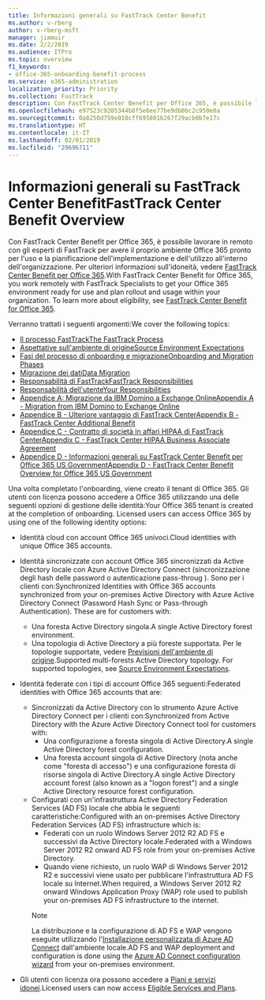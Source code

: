 ```yaml
---
title: Informazioni generali su FastTrack Center Benefit
ms.author: v-rberg
author: v-rberg-msft
manager: jimmuir
ms.date: 2/2/2019
ms.audience: ITPro
ms.topic: overview
f1_keywords:
- office-365-onboarding-benefit-process
ms.service: o365-administration
localization_priority: Priority
ms.collection: FastTrack
description: Con FastTrack Center Benefit per Office 365, è possibile lavorare in remoto con gli esperti di FastTrack per avere il proprio ambiente Office 365 pronto per l'uso e la pianificazione dell'implementazione e dell'utilizzo all'interno dell'organizzazione. Per ulteriori informazioni sull'idoneità, vedere FastTrack Center Benefit per Office 365.
ms.openlocfilehash: e97523c9205344b8f5e6ee77be9db0bc2c950e0a
ms.sourcegitcommit: 0a8250d759e010cff6958016267f29acb0b7e17c
ms.translationtype: HT
ms.contentlocale: it-IT
ms.lasthandoff: 02/01/2019
ms.locfileid: "29696711"
---
```

# <a name="fasttrack-center-benefit-overview"></a><span data-ttu-id="619c7-104">Informazioni generali su FastTrack Center Benefit</span><span class="sxs-lookup"><span data-stu-id="619c7-104">FastTrack Center Benefit Overview</span></span>

<span data-ttu-id="619c7-p102">Con FastTrack Center Benefit per Office 365, è possibile lavorare in remoto con gli esperti di FastTrack per avere il proprio ambiente Office 365 pronto per l'uso e la pianificazione dell'implementazione e dell'utilizzo all'interno dell'organizzazione. Per ulteriori informazioni sull'idoneità, vedere [FastTrack Center Benefit per Office 365](O365-fasttrack-benefit-for-office-365.md).</span><span class="sxs-lookup"><span data-stu-id="619c7-p102">With FastTrack Center Benefit for Office 365, you work remotely with FastTrack Specialists to get your Office 365 environment ready for use and plan rollout and usage within your organization. To learn more about eligibility, see [FastTrack Center Benefit for Office 365](O365-fasttrack-benefit-for-office-365.md).</span></span>
  
<span data-ttu-id="619c7-107">Verranno trattati i seguenti argomenti:</span><span class="sxs-lookup"><span data-stu-id="619c7-107">We cover the following topics:</span></span>
- [<span data-ttu-id="619c7-108">Il processo FastTrack</span><span class="sxs-lookup"><span data-stu-id="619c7-108">The FastTrack Process</span></span>](O365-fasttrack-process.md) 
- [<span data-ttu-id="619c7-109">Aspettative sull'ambiente di origine</span><span class="sxs-lookup"><span data-stu-id="619c7-109">Source Environment Expectations</span></span>](O365-source-environment-expectations.md)
- [<span data-ttu-id="619c7-110">Fasi del processo di onboarding e migrazione</span><span class="sxs-lookup"><span data-stu-id="619c7-110">Onboarding and Migration Phases</span></span>](O365-onboarding-and-migration.md)
- [<span data-ttu-id="619c7-111">Migrazione dei dati</span><span class="sxs-lookup"><span data-stu-id="619c7-111">Data Migration</span></span>](O365-data-migration.md)
- [<span data-ttu-id="619c7-112">Responsabilità di FastTrack</span><span class="sxs-lookup"><span data-stu-id="619c7-112">FastTrack Responsibilities</span></span>](O365-fasttrack-responsibilities.md)
- [<span data-ttu-id="619c7-113">Responsabilità dell'utente</span><span class="sxs-lookup"><span data-stu-id="619c7-113">Your Responsibilities</span></span>](O365-your-responsibilities.md) 
- [<span data-ttu-id="619c7-114">Appendice A: Migrazione da IBM Domino a Exchange Online</span><span class="sxs-lookup"><span data-stu-id="619c7-114">Appendix A - Migration from IBM Domino to Exchange Online</span></span>](O365-from-ibm-domino-to-exchange-online.md)
- [<span data-ttu-id="619c7-115">Appendice B - Ulteriore vantaggio di FastTrack Center</span><span class="sxs-lookup"><span data-stu-id="619c7-115">Appendix B - FastTrack Center Additional Benefit</span></span>](O365-fasttrack-additional-benefits.md)
- [<span data-ttu-id="619c7-116">Appendice C - Contratto di società in affari HIPAA di FastTrack Center</span><span class="sxs-lookup"><span data-stu-id="619c7-116">Appendix C - FastTrack Center HIPAA Business Associate Agreement</span></span>](O365-hipaa-business-associate-agreement.md)
- [<span data-ttu-id="619c7-117">Appendice D - Informazioni generali su FastTrack Center Benefit per Office 365 US Government</span><span class="sxs-lookup"><span data-stu-id="619c7-117">Appendix D - FastTrack Center Benefit Overview for Office 365 US Government</span></span>](US-Gov-appendix-overview.md)
    
<span data-ttu-id="619c7-p103">Una volta completato l'onboarding, viene creato il tenant di Office 365. Gli utenti con licenza possono accedere a Office 365 utilizzando una delle seguenti opzioni di gestione delle identità:</span><span class="sxs-lookup"><span data-stu-id="619c7-p103">Your Office 365 tenant is created at the completion of onboarding. Licensed users can access Office 365 by using one of the following identity options:</span></span>
- <span data-ttu-id="619c7-120">Identità cloud con account Office 365 univoci.</span><span class="sxs-lookup"><span data-stu-id="619c7-120">Cloud identities with unique Office 365 accounts.</span></span>
- <span data-ttu-id="619c7-p104">Identità sincronizzate con account Office 365 sincronizzati da Active Directory locale con Azure Active Directory Connect (sincronizzazione degli hash delle password o autenticazione pass-throug ). Sono per i clienti con:</span><span class="sxs-lookup"><span data-stu-id="619c7-p104">Synchronized Identities with Office 365 accounts synchronized from your on-premises Active Directory with Azure Active Directory Connect (Password Hash Sync or Pass-through Authentication). These are for customers with:</span></span>
  - <span data-ttu-id="619c7-123">Una foresta Active Directory singola.</span><span class="sxs-lookup"><span data-stu-id="619c7-123">A single Active Directory forest environment.</span></span>
  - <span data-ttu-id="619c7-p105">Una topologia di Active Directory a più foreste supportata. Per le topologie supportate, vedere [Previsioni dell'ambiente di origine](O365-source-environment-expectations.md).</span><span class="sxs-lookup"><span data-stu-id="619c7-p105">Supported multi-forests Active Directory topology. For supported topologies, see [Source Environment Expectations](O365-source-environment-expectations.md).</span></span>
- <span data-ttu-id="619c7-126">Identità federate con i tipi di account Office 365 seguenti:</span><span class="sxs-lookup"><span data-stu-id="619c7-126">Federated identities with Office 365 accounts that are:</span></span>
  - <span data-ttu-id="619c7-127">Sincronizzati da Active Directory con lo strumento Azure Active Directory Connect per i clienti con:</span><span class="sxs-lookup"><span data-stu-id="619c7-127">Synchronized from Active Directory with the Azure Active Directory Connect tool for customers with:</span></span>
      - <span data-ttu-id="619c7-128">Una configurazione a foresta singola di Active Directory.</span><span class="sxs-lookup"><span data-stu-id="619c7-128">A single Active Directory forest configuration.</span></span>
      - <span data-ttu-id="619c7-129">Una foresta account singola di Active Directory (nota anche come "foresta di accesso") e una configurazione foresta di risorse singola di Active Directory.</span><span class="sxs-lookup"><span data-stu-id="619c7-129">A single Active Directory account forest (also known as a "logon forest") and a single Active Directory resource forest configuration.</span></span>
  - <span data-ttu-id="619c7-130">Configurati con un'infrastruttura Active Directory Federation Services (AD FS) locale che abbia le seguenti caratteristiche:</span><span class="sxs-lookup"><span data-stu-id="619c7-130">Configured with an on-premises Active Directory Federation Services (AD FS) infrastructure which is:</span></span>
      - <span data-ttu-id="619c7-131">Federati con un ruolo Windows Server 2012 R2 AD FS e successivi da Active Directory locale.</span><span class="sxs-lookup"><span data-stu-id="619c7-131">Federated with a Windows Server 2012 R2 onward AD FS role from your on-premises Active Directory.</span></span>
      - <span data-ttu-id="619c7-132">Quando viene richiesto, un ruolo WAP di Windows Server 2012 R2 e successivi viene usato per pubblicare l'infrastruttura AD FS locale su Internet.</span><span class="sxs-lookup"><span data-stu-id="619c7-132">When required, a Windows Server 2012 R2 onward Windows Application Proxy (WAP) role used to publish your on-premises AD FS infrastructure to the internet.</span></span>
    > [!NOTE]
    > <span data-ttu-id="619c7-133">La distribuzione e la configurazione di AD FS e WAP vengono eseguite utilizzando l'[Installazione personalizzata di Azure AD Connect](https://go.microsoft.com/fwlink/?linkid=844794) dall'ambiente locale.</span><span class="sxs-lookup"><span data-stu-id="619c7-133">AD FS and WAP deployment and configuration is done using the [Azure AD Connect configuration wizard](https://go.microsoft.com/fwlink/?linkid=844794) from your on-premises environment.</span></span> 
  
- <span data-ttu-id="619c7-134">Gli utenti con licenza ora possono accedere a [Piani e servizi idonei](M365-eligible-services-and-plans.md).</span><span class="sxs-lookup"><span data-stu-id="619c7-134">Licensed users can now access [Eligible Services and Plans](M365-eligible-services-and-plans.md).</span></span>
    

 
